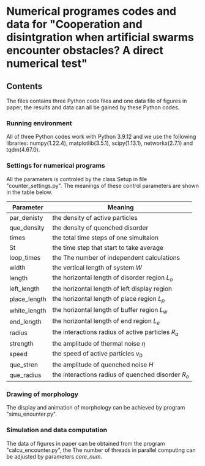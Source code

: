 # Numerical programes codes and data for "Cooperation and disintgration when artificial swarms encounter obstacles? A direct numerical test"

## Contents

The files contains three Python code files and one data file of figures in paper, the results and data can all be gained by these Python codes.

### Running environment

All of three Python codes work with Python 3.9.12 and we use the following libraries: numpy(1.22.4), matplotlib(3.5.1), scipy(1.13.1), networkx(2.7.1) and tqdm(4.67.0).

### Settings for numerical programs

All the parameters is controled by the class Setup in file "counter_settings.py". The meanings of these control parameters are shown in the table below.

| Parameter    | Meaning                                             |
| ------------ |---------------------                                |
| par_denisty  | the density of active particles                     |
| que_density  | the density of quenched disorder                    |
| times        | the total time steps of one simultaion              |
| St           | the time step that start to take average            |
| loop_times   | the The number of independent calculations          |
| width        | the vertical length of system $W$                   |
| length       | the horizontal length of disorder region $L_{o}$    |
| left_length  | the horizontal length of left display region        |
| place_length | the horizontal length of place region $L_{p}$       |
| white_length | the horizontal length of buffer region $L_{w}$      |
| end_length   | the horizontal length of end region $L_{e}$         |
| radius       | the interactions radius of active particles $R_{a}$ |
| strength     | the amplitude of thermal noise $\eta$               |
| speed        | the speed of active particles $v_{0}$               |
| que_stren    | the amplitude of quenched noise $H$                 |
| que_radius   | the interactions radius of quenched disorder $R_{o}$|

### Drawing of morphology

The display and animation of morphology can be achieved by program "simu_enounter.py".

### Simulation and data computation

The data of figures in paper can be obtained from the program "calcu_encounter.py", the The number of threads in parallel computing can be adjusted by parameters *core_num*.